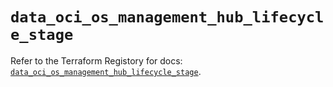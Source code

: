 # `data_oci_os_management_hub_lifecycle_stage`

Refer to the Terraform Registory for docs: [`data_oci_os_management_hub_lifecycle_stage`](https://registry.terraform.io/providers/oracle/oci/6.18.0/docs/data-sources/os_management_hub_lifecycle_stage).
